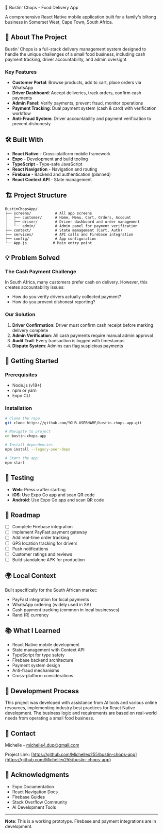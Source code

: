 🍖 Bustin' Chops - Food Delivery App

A comprehensive React Native mobile application built for a family's biltong business in Somerset West, Cape Town, South Africa.

## 📱 About The Project

Bustin' Chops is a full-stack delivery management system designed to handle the unique challenges of a small food business, including cash payment tracking, driver accountability, and admin oversight.

### Key Features

- **Customer Portal**: Browse products, add to cart, place orders via WhatsApp
- **Driver Dashboard**: Accept deliveries, track orders, confirm cash payments
- **Admin Panel**: Verify payments, prevent fraud, monitor operations
- **Payment Tracking**: Dual payment system (cash & card) with verification workflow
- **Anti-Fraud System**: Driver accountability and payment verification to prevent dishonesty

## 🛠️ Built With

- **React Native** - Cross-platform mobile framework
- **Expo** - Development and build tooling
- **TypeScript** - Type-safe JavaScript
- **React Navigation** - Navigation and routing
- **Firebase** - Backend and authentication (planned)
- **React Context API** - State management

## 🏗️ Project Structure

```
BustinChopsApp/
├── screens/           # All app screens
│   ├── customer/      # Home, Menu, Cart, Orders, Account
│   ├── driver/        # Driver dashboard and order management
│   └── admin/         # Admin panel for payment verification
├── context/           # State management (Cart, Auth)
├── services/          # API calls and Firebase integration
├── config/            # App configuration
└── App.js            # Main entry point
```

## 💡 Problem Solved

### The Cash Payment Challenge

In South Africa, many customers prefer cash on delivery. However, this creates accountability issues:

- How do you verify drivers actually collected payment?
- How do you prevent dishonest reporting?

### Our Solution

1. **Driver Confirmation**: Driver must confirm cash receipt before marking delivery complete
2. **Admin Verification**: All cash payments require manual admin approval
3. **Audit Trail**: Every transaction is logged with timestamps
4. **Dispute System**: Admins can flag suspicious payments

## 🚀 Getting Started

### Prerequisites

- Node.js (v18+)
- npm or yarn
- Expo CLI

### Installation

```bash
# Clone the repo
git clone https://github.com/YOUR-USERNAME/bustin-chops-app.git

# Navigate to project
cd bustin-chops-app

# Install dependencies
npm install --legacy-peer-deps

# Start the app
npm start
```

## 📲 Testing

- **Web**: Press `w` after starting
- **iOS**: Use Expo Go app and scan QR code
- **Android**: Use Expo Go app and scan QR code

## 🎯 Roadmap

- [ ] Complete Firebase integration
- [ ] Implement PayFast payment gateway
- [ ] Add real-time order tracking
- [ ] GPS location tracking for drivers
- [ ] Push notifications
- [ ] Customer ratings and reviews
- [ ] Build standalone APK for production

## 🌍 Local Context

Built specifically for the South African market:

- PayFast integration for local payments
- WhatsApp ordering (widely used in SA)
- Cash payment tracking (common in local businesses)
- Rand (R) currency

## 📚 What I Learned

- React Native mobile development
- State management with Context API
- TypeScript for type safety
- Firebase backend architecture
- Payment system design
- Anti-fraud mechanisms
- Cross-platform considerations

## 🤝 Development Process

This project was developed with assistance from AI tools and various online resources, implementing industry best practices for React Native development. The business logic and requirements are based on real-world needs from operating a small food business.

## 📧 Contact

Michelle - michelle4.dup@gmail.com

Project Link: [https://github.com/Michellex255/bustin-chops-app](https://github.com/Michellex255/bustin-chops-app)

## 🙏 Acknowledgments

- Expo Documentation
- React Navigation Docs
- Firebase Guides
- Stack Overflow Community
- AI Development Tools

---

**Note**: This is a working prototype. Firebase and payment integrations are in development.

